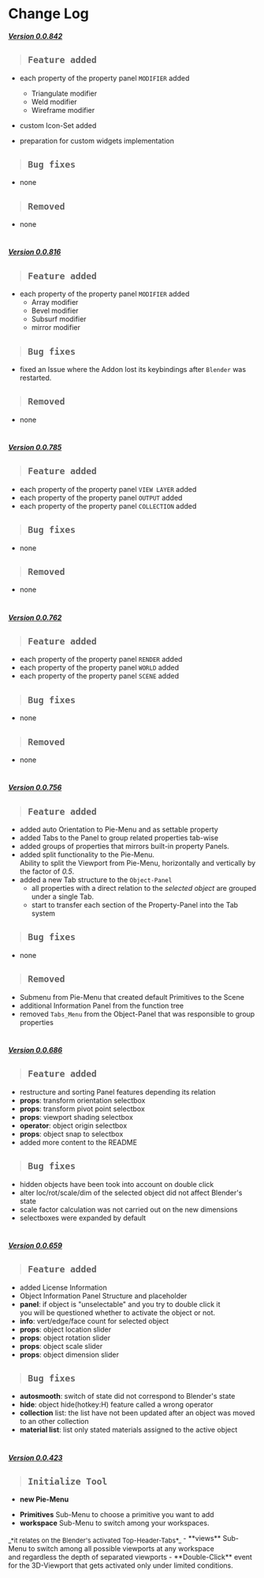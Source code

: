 # Change Log

##### [Version 0.0.842]()

>## `Feature added`

  - each property of the property panel `MODIFIER` added
    + Triangulate modifier
    + Weld modifier
    + Wireframe modifier

  - custom Icon-Set added
  - preparation for custom widgets implementation

>## `Bug fixes`

- none

>## `Removed`
- none

#

##### [Version 0.0.816]()

>## `Feature added`

  - each property of the property panel `MODIFIER` added
    + Array modifier
    + Bevel modifier
    + Subsurf modifier
    + mirror modifier

>## `Bug fixes`

- fixed an Issue where the Addon lost its keybindings after `Blender` was restarted.

>## `Removed`
- none

#

##### [Version 0.0.785]()

>## `Feature added`

  - each property of the property panel `VIEW LAYER` added
  - each property of the property panel `OUTPUT` added
  - each property of the property panel `COLLECTION` added

>## `Bug fixes`

- none

>## `Removed`
- none

#

##### [Version 0.0.762]()

>## `Feature added`

  - each property of the property panel `RENDER` added
  - each property of the property panel `WORLD` added
  - each property of the property panel `SCENE` added

>## `Bug fixes`

- none

>## `Removed`
- none

#

##### [Version 0.0.756]()

>## `Feature added`

  - added auto Orientation to Pie-Menu and as settable property
  - added Tabs to the Panel to group related properties tab-wise
  - added groups of properties that mirrors built-in property Panels.
  - added split functionality to the Pie-Menu.<br />Ability to split the Viewport from Pie-Menu, horizontally and vertically by the factor of _0.5_.
  - added a new Tab structure to the `Object-Panel`
    + all properties with a direct relation to the _selected object_ are grouped under a single Tab.
    + start to transfer each section of the Property-Panel into the Tab system

>## `Bug fixes`

- none

>## `Removed`
  - Submenu from Pie-Menu that created default Primitives to the Scene
  - additional Information Panel from the function tree
  - removed `Tabs_Menu` from the Object-Panel that was responsible to group properties

#

##### [Version 0.0.686]()

>## `Feature added`

- restructure and sorting Panel features depending its relation
- **props**: transform orientation selectbox
- **props**: transform pivot point selectbox
- **props**: viewport shading selectbox
- **operator**: object origin selectbox
- **props**: object snap to selectbox
- added more content to the README

>## `Bug fixes`

* hidden objects have been took into account on double click
* alter loc/rot/scale/dim of the selected object did not affect Blender's state
* scale factor calculation was not carried out on the new dimensions
* selectboxes were expanded by default

#

##### [Version 0.0.659]()

>## `Feature added`

- added License Information
- Object Information Panel Structure and placeholder
- **panel**: if object is "unselectable" and you try to double click it<br />
  you will be questioned whether to activate the object or not.
- **info**: vert/edge/face count for selected object
- **props**: object location slider
- **props**: object rotation slider
- **props**: object scale slider
- **props**: object dimension slider

>## `Bug fixes`

- **autosmooth**: switch of state did not correspond to Blender's state
- **hide**: object hide(hotkey:H) feature called a wrong operator
- **collection** list: the list have not been updated after an object was moved to an other collection
- **material list**: list only stated materials assigned to the active object 

#

##### [Version 0.0.423]()

>## `Initialize Tool`

* __new Pie-Menu__
- **Primitives** Sub-Menu to choose a primitive you want to add
- **workspace** Sub-Menu to switch among your workspaces.<br>
<sub style="font-size:13px">
_*it relates on the Blender's activated Top-Header-Tabs*_
</sub>
- **views** Sub-Menu to switch among all possible viewports at any workspace<br>and regardless the depth of separated viewports
- **Double-Click** event for the 3D-Viewport that gets activated only under limited conditions.

